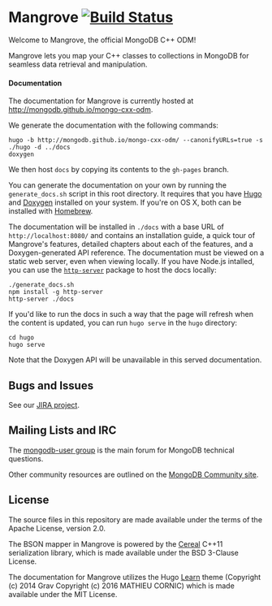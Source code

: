 # Mangrove [![Build Status](https://travis-ci.org/mongodb/mongo-cxx-odm.svg?branch=master)](https://travis-ci.org/mongodb/mongo-cxx-odm)

Welcome to Mangrove, the official MongoDB C++ ODM!

Mangrove lets you map your C++ classes to collections in MongoDB for seamless data retrieval and manipulation.

#### Documentation

The documentation for Mangrove is currently hosted at <http://mongodb.github.io/mongo-cxx-odm>.

We generate the documentation with the following commands:

```
hugo -b http://mongodb.github.io/mongo-cxx-odm/ --canonifyURLs=true -s ./hugo -d ../docs
doxygen
```

We then host `docs` by copying its contents to the `gh-pages` branch.

You can generate the documentation on your own by running the `generate_docs.sh` script in this root directory. It requires that you have [Hugo](https://gohugo.io/) and [Doxygen](http://www.stack.nl/~dimitri/doxygen/) installed on your system. If you're on OS X, both can be installed with [Homebrew](http://brew.sh/).

The documentation will be installed in `./docs` with a base URL of `http://localhost:8080/` and contains an installation guide, a quick tour of Mangrove's features, detailed chapters about each of the features, and a Doxygen-generated API reference. The documentation must be viewed on a static web server, even when viewing locally. If you have Node.js intalled, you can use the [`http-server`](https://www.npmjs.com/package/http-server) package to host the docs locally:

```
./generate_docs.sh
npm install -g http-server
http-server ./docs
```

If you'd like to run the docs in such a way that the page will refresh when the content is updated, you can run `hugo serve` in the `hugo` directory:

```
cd hugo
hugo serve
```

Note that the Doxygen API will be unavailable in this served documentation.

## Bugs and Issues

See our [JIRA project](http://jira.mongodb.org/browse/CXXODM).

## Mailing Lists and IRC

The [mongodb-user group](https://groups.google.com/forum/#!forum/mongodb-user) is the main forum for MongoDB technical questions.

Other community resources are outlined on the [MongoDB Community site](http://dochub.mongodb.org/core/community).

## License

The source files in this repository are made available under the terms of the Apache License, version 2.0.

The BSON mapper in Mangrove is powered by the [Cereal](http://uscilab.github.io/cereal/) C++11 serialization library, which is made available under the BSD 3-Clause License.

The documentation for Mangrove utilizes the Hugo [Learn](https://github.com/matcornic/hugo-theme-learn) theme (Copyright (c) 2014 Grav Copyright (c) 2016 MATHIEU CORNIC) which is made available under the MIT License.


